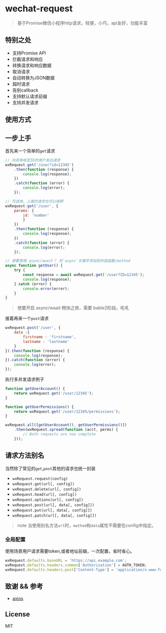 



# wechat-request

> 基于Promise微信小程序http请求，轻便，小巧，api友好，功能丰富


## 特别之处
- 支持Promise API
- 拦截请求和响应
- 转换请求和响应数据
- 取消请求
- 自动转换为JSON数据
- 超时请求
- 告别callback
- 支持默认请求前缀
- 支持并发请求

## 使用方式



## 一步上手

首先来一个简单的```get```请求
```js
// 向具有给定ID的用户发出请求
wxRequest.get('/user?id=12345')
    .then(function (response) {
        console.log(response);
    })
    .catch(function (error) {
        console.log(error);
    });

// 可选地，上面的请求也可以按照
wxRequest.get('/user', {
    params: {
        id: 'number'
        }
    })
    .then(function (response) {
        console.log(response);
    })
    .catch(function (error) {
        console.log(error);
    });

// 想要使用 async/await？ 将`async`关键字添加到外部函数/method
async function getUser() {
    try {
        const response = await wxRequest.get('/user?ID=12345');
        console.log(response);
    } catch (error) {
        console.error(error);
    }
}
```
> 想要开启 async/waait 畅快之旅，需要 bable2阶段。吼吼

接着再来一个```post```请求

```js
wxRequest.post('/user', {
    data :{
        firstname : 'firstname',
        lastname : 'lastname'
    }
}).then(function (response) {
    console.log(response);
}).catch(function (error) {
    console.log(error);
});
```

执行多并发请求例子

```js
function getUserAccount() {
    return wxRequest.get('/user/12345');
}

function getUserPermissions() {
    return wxRequest.get('/user/12345/permissions');
}

wxRequest.all([getUserAccount(), getUserPermissions()])
    .then(wxRequest.spread(function (acct, perms) {
        // Both requests are now complete
    }));
```

## 请求方法别名
当然除了常见的```get```,```post```其他的请求也统一封装

- ```wxRequest.request(config)```
- ```wxRequest.get(url[, config])```
- ```wxRequest.delete(url[, config])```
- ```wxRequest.head(url[, config])```
- ```wxRequest.options(url[, config])```
- ```wxRequest.post(url[, data[, config]])```
- ```wxRequest.put(url[, data[, config]])```
- ```wxRequest.patch(url[, data[, config]])```

> note 当使用别名方法`url`时，`method`和`data`属性不需要在config中指定。


### 全局配置

使用场景用户请求需要token,或者地址前缀，一次配置，省时省心。

```js
wxRequest.defaults.baseURL = 'https://api.example.com';
wxRequest.defaults.headers.common['Authorization'] = AUTH_TOKEN;
wxRequest.defaults.headers.post['Content-Type'] = 'application/x-www-form-urlencoded';
```

## 致谢 && 参考
* [axios](https://github.com/axios/axios)


## License

MIT